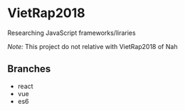 # VietRap2018

Researching JavaScript frameworks/liraries

_Note:_ This project do not relative with VietRap2018 of Nah

## Branches
- react
- vue
- es6
